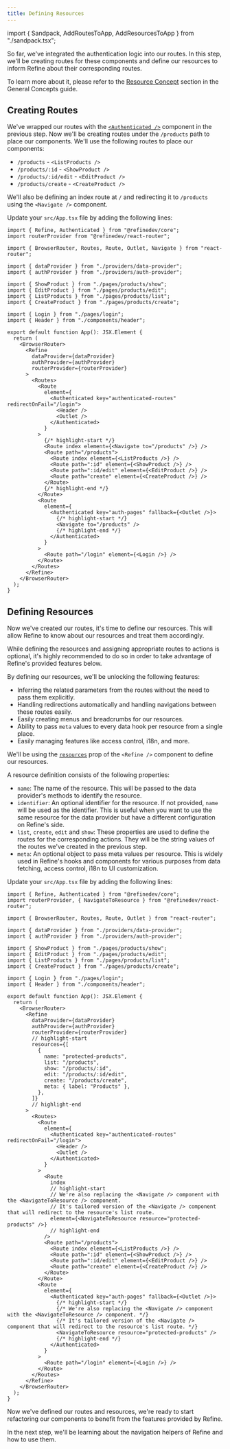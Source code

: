 ```yaml
---
title: Defining Resources
---
```


import { Sandpack, AddRoutesToApp, AddResourcesToApp } from "./sandpack.tsx";

<Sandpack>

So far, we've integrated the authentication logic into our routes. In this step, we'll be creating routes for these components and define our resources to inform Refine about their corresponding routes.

To learn more about it, please refer to the [Resource Concept](/docs/guides-concepts/general-concepts/#resource-concept) section in the General Concepts guide.

## Creating Routes

We've wrapped our routes with the [`<Authenticated />`](/docs/authentication/components/authenticated) component in the previous step. Now we'll be creating routes under the `/products` path to place our components.
We'll use the following routes to place our components:

- `/products` - `<ListProducts />`
- `/products/:id` - `<ShowProduct />`
- `/products/:id/edit` - `<EditProduct />`
- `/products/create` - `<CreateProduct />`

We'll also be defining an index route at `/` and redirecting it to `/products` using the `<Navigate />` component.

Update your `src/App.tsx` file by adding the following lines:

```tsx title="src/App.tsx"
import { Refine, Authenticated } from "@refinedev/core";
import routerProvider from "@refinedev/react-router";

import { BrowserRouter, Routes, Route, Outlet, Navigate } from "react-router";

import { dataProvider } from "./providers/data-provider";
import { authProvider } from "./providers/auth-provider";

import { ShowProduct } from "./pages/products/show";
import { EditProduct } from "./pages/products/edit";
import { ListProducts } from "./pages/products/list";
import { CreateProduct } from "./pages/products/create";

import { Login } from "./pages/login";
import { Header } from "./components/header";

export default function App(): JSX.Element {
  return (
    <BrowserRouter>
      <Refine
        dataProvider={dataProvider}
        authProvider={authProvider}
        routerProvider={routerProvider}
      >
        <Routes>
          <Route
            element={
              <Authenticated key="authenticated-routes" redirectOnFail="/login">
                <Header />
                <Outlet />
              </Authenticated>
            }
          >
            {/* highlight-start */}
            <Route index element={<Navigate to="/products" />} />
            <Route path="/products">
              <Route index element={<ListProducts />} />
              <Route path=":id" element={<ShowProduct />} />
              <Route path=":id/edit" element={<EditProduct />} />
              <Route path="create" element={<CreateProduct />} />
            </Route>
            {/* highlight-end */}
          </Route>
          <Route
            element={
              <Authenticated key="auth-pages" fallback={<Outlet />}>
                {/* highlight-start */}
                <Navigate to="/products" />
                {/* highlight-end */}
              </Authenticated>
            }
          >
            <Route path="/login" element={<Login />} />
          </Route>
        </Routes>
      </Refine>
    </BrowserRouter>
  );
}
```

<AddRoutesToApp />

## Defining Resources

Now we've created our routes, it's time to define our resources. This will allow Refine to know about our resources and treat them accordingly.

While defining the resources and assigning appropriate routes to actions is optional, it's highly recommended to do so in order to take advantage of Refine's provided features below.

By defining our resources, we'll be unlocking the following features:

- Inferring the related parameters from the routes without the need to pass them explicitly.
- Handling redirections automatically and handling navigations between these routes easily.
- Easily creating menus and breadcrumbs for our resources.
- Ability to pass `meta` values to every data hook per resource from a single place.
- Easily managing features like access control, i18n, and more.

We'll be using the [`resources`](/docs/core/refine-component/#resources) prop of the `<Refine />` component to define our resources.

A resource definition consists of the following properties:

- `name`: The name of the resource. This will be passed to the data provider's methods to identify the resource.
- `identifier`: An optional identifier for the resource. If not provided, `name` will be used as the identifier. This is useful when you want to use the same resource for the data provider but have a different configuration on Refine's side.
- `list`, `create`, `edit` and `show`: These properties are used to define the routes for the corresponding actions. They will be the string values of the routes we've created in the previous step.
- `meta`: An optional object to pass meta values per resource. This is widely used in Refine's hooks and components for various purposes from data fetching, access control, i18n to UI customization.

Update your `src/App.tsx` file by adding the following lines:

```tsx title="src/App.tsx"
import { Refine, Authenticated } from "@refinedev/core";
import routerProvider, { NavigateToResource } from "@refinedev/react-router";

import { BrowserRouter, Routes, Route, Outlet } from "react-router";

import { dataProvider } from "./providers/data-provider";
import { authProvider } from "./providers/auth-provider";

import { ShowProduct } from "./pages/products/show";
import { EditProduct } from "./pages/products/edit";
import { ListProducts } from "./pages/products/list";
import { CreateProduct } from "./pages/products/create";

import { Login } from "./pages/login";
import { Header } from "./components/header";

export default function App(): JSX.Element {
  return (
    <BrowserRouter>
      <Refine
        dataProvider={dataProvider}
        authProvider={authProvider}
        routerProvider={routerProvider}
        // highlight-start
        resources={[
          {
            name: "protected-products",
            list: "/products",
            show: "/products/:id",
            edit: "/products/:id/edit",
            create: "/products/create",
            meta: { label: "Products" },
          },
        ]}
        // highlight-end
      >
        <Routes>
          <Route
            element={
              <Authenticated key="authenticated-routes" redirectOnFail="/login">
                <Header />
                <Outlet />
              </Authenticated>
            }
          >
            <Route
              index
              // highlight-start
              // We're also replacing the <Navigate /> component with the <NavigateToResource /> component.
              // It's tailored version of the <Navigate /> component that will redirect to the resource's list route.
              element={<NavigateToResource resource="protected-products" />}
              // highlight-end
            />
            <Route path="/products">
              <Route index element={<ListProducts />} />
              <Route path=":id" element={<ShowProduct />} />
              <Route path=":id/edit" element={<EditProduct />} />
              <Route path="create" element={<CreateProduct />} />
            </Route>
          </Route>
          <Route
            element={
              <Authenticated key="auth-pages" fallback={<Outlet />}>
                {/* highlight-start */}
                {/* We're also replacing the <Navigate /> component with the <NavigateToResource /> component. */}
                {/* It's tailored version of the <Navigate /> component that will redirect to the resource's list route. */}
                <NavigateToResource resource="protected-products" />
                {/* highlight-end */}
              </Authenticated>
            }
          >
            <Route path="/login" element={<Login />} />
          </Route>
        </Routes>
      </Refine>
    </BrowserRouter>
  );
}
```

<AddResourcesToApp />

Now we've defined our routes and resources, we're ready to start refactoring our components to benefit from the features provided by Refine.

In the next step, we'll be learning about the navigation helpers of Refine and how to use them.

</Sandpack>

